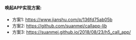 #### 唤起APP实现方案:
- 方案1: https://www.jianshu.com/p/136fd75ab05b
- 方案2: https://github.com/suanmei/callapp-lib
- 方案3: https://suanmei.github.io/2018/08/23/h5_call_app/